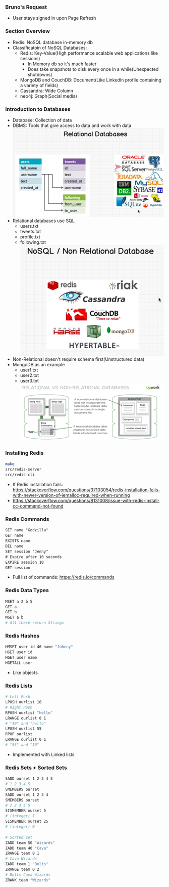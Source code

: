 ### Bruno's Request

* User stays signed in upon Page Refresh

### Section Overview

* Redis: NoSQL database in-memory db 
* Classificatoin of NoSQL Databases:
  * Redis: Key-Value(High performance scalable web applications like sessions)
    * In Memory db so it's much faster
    * Does take snapshots to disk every once in a while(Unexpected shutdowns)
  * MongoDB and CouchDB: Document(Like LinkedIn profile containing a variety of fields)
  * Cassandra: Wide Column
  * neo4j: Graph(Social media)

### Introduction to Databases

* Database: Collection of data
* DBMS: Tools that give access to data and work with data
![rel](../img/rel.png)
* Relational databases use SQL
  * users.txt
  * tweets.txt
  * profile.txt
  * following.txt
![non-rel](../img/non-rel.png)
* Non-Relational doesn't require schema first(Unstructured data)
* MongoDB as an example
  * user1.txt
  * user2.txt
  * user3.txt
![rel-vs-nonRel](../img/relVsnon-rel.png)

### Installing Redis

```sh
make 
src/redis-server
src/redis-cli
```
* If Redis installation fails: https://stackoverflow.com/questions/37103054/redis-installation-fails-with-newer-version-of-jemalloc-required-when-running
* https://stackoverflow.com/questions/8131008/issue-with-redis-install-cc-command-not-found

### Redis Commands

```txt
SET name "Godzilla"
GET name
EXISTS name
DEL name
SET session "Jenny"
# Expire after 10 seconds
EXPIRE session 10 
GET session
```
* Full list of commands: https://redis.io/commands

### Redis Data Types

```sh
MSET a 2 b 5
GET a
GET b
MGET a b
# All these return Strings
```

### Redis Hashes

```sh
HMSET user id 46 name "Johnny"
HGET user id
HGET user name
HGETALL user
```
* Like objects

### Redis Lists

```sh
# Left Push
LPUSH ourlist 10
# Right Push
RPUSH ourlist "hello"
LRANGE ourlist 0 1
# "10" and "hello"
LPUSH ourlist 55
RPOP ourlist
LRANGE ourlist 0 1
# "55" and "10"

```
* Implemented with Linked lists

### Redis Sets + Sorted Sets

```sh
SADD ourset 1 2 3 4 5
# 1 2 3 4 5
SMEMBERS ourset
SADD ourset 1 2 3 4
SMEMBERS ourset 
# 1 2 3 4 5
SISMEMBER ourset 5
# (integer) 1
SISMEMBER ourset 25
# (integer) 0

# Sorted set
ZADD team 50 "Wizards"
ZADD team 40 "Cava"
ZRANGE team 0 1
# Cava Wizards
ZADD team 1 "Bolts"
ZRANGE team 0 2
# Bolts Cava Wizards
ZRANK team "Wizards"
```